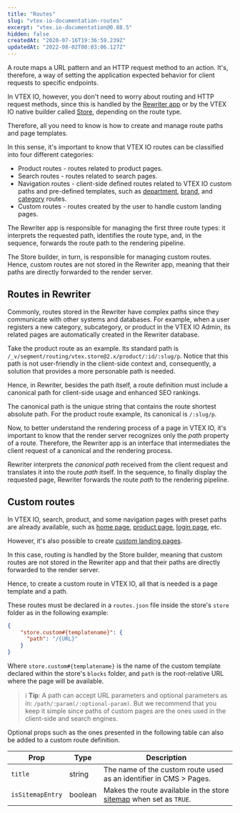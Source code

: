 ```yaml
---
title: "Routes"
slug: "vtex-io-documentation-routes"
excerpt: "vtex.io-documentation@0.88.5"
hidden: false
createdAt: "2020-07-16T19:36:59.239Z"
updatedAt: "2022-08-02T00:03:06.127Z"
---
```

A route maps a URL pattern and an HTTP request method to an action. It's, therefore, a way of setting the application expected behavior for client requests to specific endpoints.

In VTEX IO, however, you don't need to worry about routing and HTTP request methods, since this is handled by the [Rewriter app](https://developers.vtex.com/vtex-developer-docs/docs/rewriter) or by the VTEX IO native builder called [Store](https://github.com/vtex-apps/store), depending on the route type.

Therefore, all you need to know is how to create and manage route paths and page templates.

In this sense, it's important to know that VTEX IO routes can be classified into four different categories: 

- Product routes - routes related to product pages.
- Search routes - routes related to search pages.
- Navigation routes - client-side defined routes related to VTEX IO custom paths and pre-defined templates, such as [department](https://github.com/vtex-apps/store/blob/master/store/routes.json#L27), [brand](https://github.com/vtex-apps/store/blob/master/store/routes.json#L21), and [category](https://github.com/vtex-apps/store/blob/master/store/routes.json#L33) routes.
- Custom routes - routes created by the user to handle custom landing pages.

The Rewriter app is responsible for managing the first three route types: it interprets the requested path, identifies the route type, and, in the sequence, forwards the route path to the rendering pipeline.

The Store builder, in turn, is responsible for managing custom routes. Hence, custom routes are not stored in the Rewriter app, meaning that their paths are directly forwarded to the render server.

## Routes in Rewriter

Commonly, routes stored in the Rewriter have complex paths since they communicate with other systems and databases. For example, when a user registers a new category, subcategory, or product in the VTEX IO Admin, its related pages are automatically created in the Rewriter database.

Take the product route as an example. Its standard path is `/_v/segment/routing/vtex.store@2.x/product/:id/:slug/p`. Notice that this path is not user-friendly in the client-side context and, consequently, a solution that provides a more personable path is needed.

Hence, in Rewriter, besides the path itself, a route definition must include a canonical path for client-side usage and enhanced SEO rankings. 

The canonical path is the unique string that contains the route shortest absolute path. For the product route example, its canonical is `/:slug/p`.

Now, to better understand the rendering process of a page in VTEX IO, it's important to know that the render server recognizes only the *path* property of a route. Therefore, the Rewriter app is an interface that intermediates the client request of a canonical and the rendering process.

Rewriter interprets the *canonical path* received from the client request and translates it into the route *path* itself. In the sequence, to finally display the requested page, Rewriter forwards the route *path* to the rendering pipeline.

## Custom routes

In VTEX IO, search, product, and some navigation pages with preset paths are already available, such as [home page](https://github.com/vtex-apps/store/blob/master/store/routes.json#L2), [product page](https://github.com/vtex-apps/store/blob/master/store/routes.json#L11), [login page](https://github.com/vtex-apps/store/blob/master/store/routes.json#L8), etc.

However, it's also possible to create [*custom* landing pages](https://developers.vtex.com/docs/vtex-io-documentation-creating-a-new-custom-page). 

In this case, routing is handled by the Store builder, meaning that custom routes are not stored in the Rewriter app and that their paths are directly forwarded to the render server.

Hence, to create a custom route in VTEX IO, all that is needed is a page template and a path.

These routes must be declared in a `routes.json` file inside the store's `store` folder as in the following example:

```json
{
    "store.custom#{templatename}": {
      "path": "/{URL}"
    }
}
```

Where `store.custom#{templatename}` is the name of the custom template declared within the store's `blocks` folder, and `path` is the root-relative URL where the page will be available.

>ℹ️ **Tip**: A path can accept URL parameters and optional parameters as in: `/path/:param(/:optional-param)`. But we recommend that you keep it simple since paths of custom pages are the ones used in the client-side and search engines.

Optional props such as the ones presented in the following table can also be added to a custom route definition.

| Prop | Type | Description |
| ---- |------| ----------- |
| `title` | string | The name of the custom route used as an identifier in CMS > Pages. |
| `isSitemapEntry`| boolean | Makes the route available in the store [sitemap](https://github.com/vtex-apps/store-sitemap) when set as `TRUE`.|